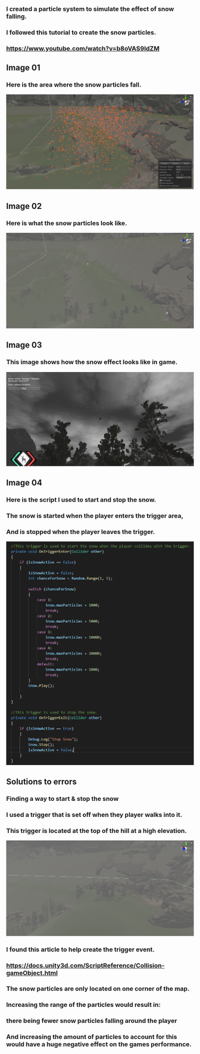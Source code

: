 ### I created a particle system to simulate the effect of snow falling.
### I followed this tutorial to create the snow particles.
### <a href="https://www.youtube.com/watch?v=b8oVAS9IdZM">https://www.youtube.com/watch?v=b8oVAS9IdZM</a>

## Image 01

### Here is the area where the snow particles fall.
<img src="images/snow01.PNG" alt="">

## Image 02

### Here is what the snow particles look like.
<img src="images/snow02.PNG" alt="">


## Image 03

### This image shows how the snow effect looks like in game.
<img src="images/snow03.png" alt="">


## Image 04

### Here is the script I used to start and stop the snow.
### The snow is started when the player enters the trigger area,
### And is stopped when the player leaves the trigger.
<img src="images/snow04.PNG" alt="">



## Solutions to errors

### Finding a way to start & stop the snow

### I used a trigger that is set off when they player walks into it.
### This trigger is located at the top of the hill at a high elevation.
<img src="images/SnowTrigger.PNG" alt="">


### I found this article to help create the trigger event.
### <a href="https://docs.unity3d.com/ScriptReference/Collision-gameObject.html">https://docs.unity3d.com/ScriptReference/Collision-gameObject.html</a>

### The snow particles are only located on one corner of the map.
### Increasing the range of the particles would result in:
### there being fewer snow particles falling around the player
### And increasing the amount of particles to account for this would have a huge negative effect on the games performance.
